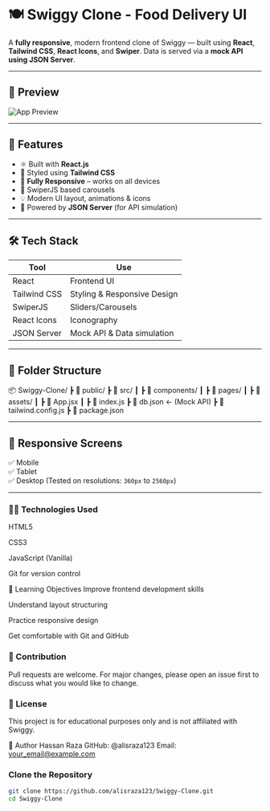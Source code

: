 # 🍽️ Swiggy Clone - Food Delivery UI

A **fully responsive**, modern frontend clone of Swiggy — built using **React**, **Tailwind CSS**, **React Icons**, and **Swiper**. Data is served via a **mock API using JSON Server**.

---

## 📸 Preview

![App Preview](./preview.png) 

---

## 🚀 Features

- ⚛️ Built with **React.js**
- 🎨 Styled using **Tailwind CSS**
- 📱 **Fully Responsive** – works on all devices
- 🔄 SwiperJS based carousels
- 💡 Modern UI layout, animations & icons
- 🧾 Powered by **JSON Server** (for API simulation)

---

## 🛠️ Tech Stack

| Tool         | Use                                |
|--------------|-------------------------------------|
| React        | Frontend UI                         |
| Tailwind CSS | Styling & Responsive Design         |
| SwiperJS     | Sliders/Carousels                   |
| React Icons  | Iconography                         |
| JSON Server  | Mock API & Data simulation          |

---

## 📂 Folder Structure

📦 Swiggy-Clone/
┣ 📁 public/
┣ 📁 src/
┃ ┣ 📁 components/
┃ ┣ 📁 pages/
┃ ┣ 📁 assets/
┃ ┣ 📄 App.jsx
┃ ┣ 📄 index.js
┣ 📄 db.json ← (Mock API)
┣ 📄 tailwind.config.js
┣ 📄 package.json


---

## 📱 Responsive Screens

✅ Mobile  
✅ Tablet  
✅ Desktop (Tested on resolutions: `360px` to `2560px`)

---

### 👨‍💻 Technologies Used
HTML5

CSS3

JavaScript (Vanilla)

Git for version control

🧠 Learning Objectives
Improve frontend development skills

Understand layout structuring

Practice responsive design

Get comfortable with Git and GitHub

### 🙌 Contribution
Pull requests are welcome. For major changes, please open an issue first to discuss what you would like to change.

### 📄 License
This project is for educational purposes only and is not affiliated with Swiggy.

🧑 Author
Hassan Raza
GitHub: @alisraza123
Email: your_email@example.com

### Clone the Repository

```bash
git clone https://github.com/alisraza123/Swiggy-Clone.git
cd Swiggy-Clone
